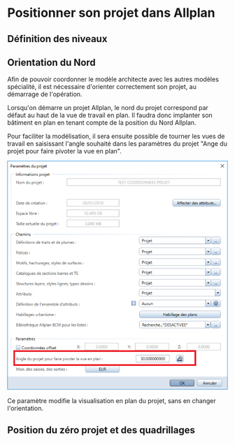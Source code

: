 # Positionner son projet dans Allplan

## Définition des niveaux

## 

## Orientation du Nord

Afin de pouvoir coordonner le modèle architecte avec les autres modèles spécialité, il est nécessaire d'orienter correctement son projet, au démarrage de l'opération. 

Lorsqu'on démarre un projet Allplan, le nord du projet correspond par défaut au haut de la vue de travail en plan. Il faudra donc implanter son bâtiment en plan en tenant compte de la position du Nord Allplan.

Pour faciliter la modélisation, il sera ensuite possible de tourner les vues de travail en saisissant l'angle souhaité dans les paramètres du projet "Ange du projet pour faire pivoter la vue en plan". 

![](/assets/ALLPLAN-ROTATE.PNG)

Ce paramètre modifie la visualisation en plan du projet, sans en changer l'orientation. 

## Position du zéro projet et des quadrillages

## 

## 



